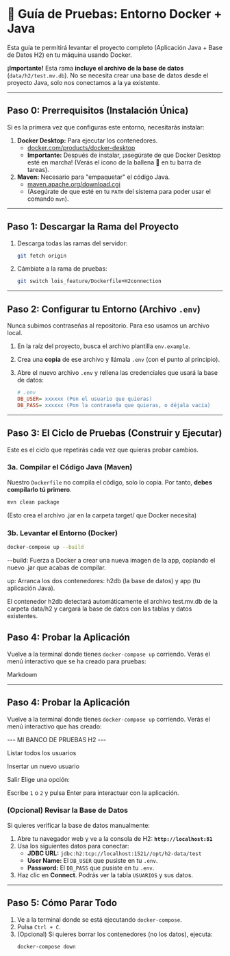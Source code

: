 # 🚀 Guía de Pruebas: Entorno Docker + Java

Esta guía te permitirá levantar el proyecto completo (Aplicación Java + Base de Datos H2) en tu máquina usando Docker.

**¡Importante!** Esta rama **incluye el archivo de la base de datos** (`data/h2/test.mv.db`). No se necesita crear una base de datos desde el proyecto Java, solo nos conectamos a la ya existente.

---

## Paso 0: Prerrequisitos (Instalación Única)

Si es la primera vez que configuras este entorno, necesitarás instalar:

1.  **Docker Desktop:** Para ejecutar los contenedores.
    * [docker.com/products/docker-desktop](https://www.docker.com/products/docker-desktop/)
    * **Importante:** Después de instalar, ¡asegúrate de que Docker Desktop esté en marcha! (Verás el icono de la ballena 🐳 en tu barra de tareas).
2.  **Maven:** Necesario para "empaquetar" el código Java.
    * [maven.apache.org/download.cgi](https://maven.apache.org/download.cgi)
    * (Asegúrate de que esté en tu `PATH` del sistema para poder usar el comando `mvn`).

---

## Paso 1: Descargar la Rama del Proyecto

1.  Descarga todas las ramas del servidor:
    ```bash
    git fetch origin
    ```

2.  Cámbiate a la rama de pruebas:
    ```bash
    git switch lois_feature/Dockerfile+H2connection
    ```

---

## Paso 2: Configurar tu Entorno (Archivo `.env`)

Nunca subimos contraseñas al repositorio. Para eso usamos un archivo local.

1.  En la raíz del proyecto, busca el archivo plantilla `env.example`.
2.  Crea una **copia** de ese archivo y llámala `.env` (con el punto al principio).
3.  Abre el nuevo archivo `.env` y rellena las credenciales que usará la base de datos:

    ```ini
    # .env
    DB_USER= xxxxxx (Pon el usuario que quieras)
    DB_PASS= xxxxxx (Pon la contraseña que quieras, o déjala vacía)
    ```

---

## Paso 3: El Ciclo de Pruebas (Construir y Ejecutar)

Este es el ciclo que repetirás cada vez que quieras probar cambios.

### 3a. Compilar el Código Java (Maven)

Nuestro `Dockerfile` no compila el código, solo lo copia. Por tanto, **debes compilarlo tú primero**.

```bash
mvn clean package
```

(Esto crea el archivo .jar en la carpeta target/ que Docker necesita)

### 3b. Levantar el Entorno (Docker)

```bash
docker-compose up --build
```

--build: Fuerza a Docker a crear una nueva imagen de la app, copiando el nuevo .jar que acabas de compilar.

up: Arranca los dos contenedores: h2db (la base de datos) y app (tu aplicación Java).

El contenedor h2db detectará automáticamente el archivo test.mv.db de la carpeta data/h2 y cargará la base de datos con las tablas y datos existentes.


## Paso 4: Probar la Aplicación

Vuelve a la terminal donde tienes `docker-compose up` corriendo. Verás el menú interactivo que se ha creado para pruebas:

Markdown

---

## Paso 4: Probar la Aplicación

Vuelve a la terminal donde tienes `docker-compose up` corriendo. Verás el menú interactivo que has creado:

--- MI BANCO DE PRUEBAS H2 ---

Listar todos los usuarios

Insertar un nuevo usuario

Salir Elige una opción:

Escribe `1` o `2` y pulsa Enter para interactuar con la aplicación.

### (Opcional) Revisar la Base de Datos

Si quieres verificar la base de datos manualmente:

1.  Abre tu navegador web y ve a la consola de H2: **`http://localhost:81`**
2.  Usa los siguientes datos para conectar:
    * **JDBC URL:** `jdbc:h2:tcp://localhost:1521//opt/h2-data/test`
    * **User Name:** El `DB_USER` que pusiste en tu `.env`.
    * **Password:** El `DB_PASS` que pusiste en tu `.env`.
3.  Haz clic en **Connect**. Podrás ver la tabla `USUARIOS` y sus datos.

---

## Paso 5: Cómo Parar Todo

1.  Ve a la terminal donde se está ejecutando `docker-compose`.
2.  Pulsa `Ctrl + C`.
3.  (Opcional) Si quieres borrar los contenedores (no los datos), ejecuta:
    ```bash
    docker-compose down
    ```